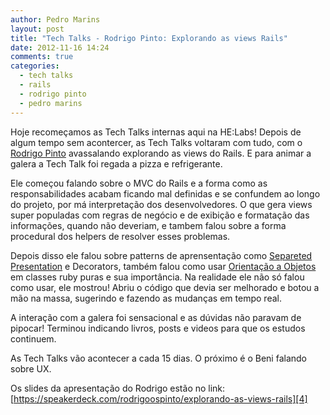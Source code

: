 ```yaml
---
author: Pedro Marins
layout: post
title: "Tech Talks - Rodrigo Pinto: Explorando as views Rails"
date: 2012-11-16 14:24
comments: true
categories:
  - tech talks
  - rails
  - rodrigo pinto
  - pedro marins
---
```


Hoje recomeçamos as Tech Talks internas aqui na HE:Labs! Depois de algum tempo sem acontercer, as Tech Talks voltaram com tudo, com o [Rodrigo Pinto][3] avassalando explorando as views do Rails. E para animar a galera a Tech Talk foi regada a pizza e refrigerante.
<!-- more -->

Ele começou falando sobre o MVC do Rails e a forma como as responsabilidades acabam ficando mal definidas e se confundem ao longo do projeto, por má interpretação dos desenvolvedores. O que gera views super populadas com regras de negócio e de exibição e formatação das informações, quando não deveriam, e tambem falou sobre a forma procedural dos helpers de resolver esses problemas.

Depois disso ele falou sobre patterns de aprensentação como [Separeted Presentation][1] e Decorators, também falou como usar [Orientação a Objetos][2] em classes ruby puras e sua importância. Na realidade ele não só falou como usar, ele mostrou! Abriu o código que devia ser melhorado e botou a mão na massa, sugerindo e fazendo as mudanças em tempo real.

A interação com a galera foi sensacional e as dúvidas não paravam de pipocar! Terminou indicando livros, posts e videos para que os estudos continuem.

As Tech Talks vão acontecer a cada 15 dias. O próximo é o Beni falando sobre UX.

Os slides da apresentação do Rodrigo estão no link: 
[https://speakerdeck.com/rodrigoospinto/explorando-as-views-rails][4]

[1]: http://martinfowler.com/eaaDev/SeparatedPresentation.html
[2]: http://blog.steveklabnik.com/posts/2011-09-06-the-secret-to-rails-oo-design
[3]: http://rodrigopinto.me
[4]: https://speakerdeck.com/rodrigoospinto/explorando-as-views-rails
